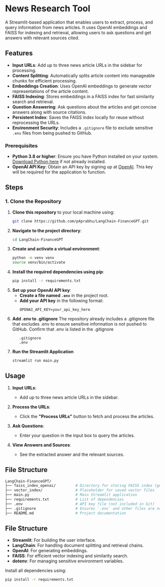 # News Research Tool
A Streamlit-based application that enables users to extract, process, and query information from news articles. It uses OpenAI embeddings and FAISS for indexing and retrieval, allowing users to ask questions and get answers with relevant sources cited.



## Features

- **Input URLs**: Add up to three news article URLs in the sidebar for processing.
- **Content Splitting**: Automatically splits article content into manageable chunks for efficient processing.
- **Embeddings Creation**: Uses OpenAI embeddings to generate vector representations of the article content.
- **FAISS Indexing**: Stores embeddings in a FAISS index for fast similarity search and retrieval.
- **Question Answering**: Ask questions about the articles and get concise answers along with source citations.
- **Persistent Index**: Saves the FAISS index locally for reuse without reprocessing the URLs.
- **Environment Security**: Includes a `.gitignore` file to exclude sensitive `.env` files from being pushed to GitHub.

### Prerequisites

- **Python 3.8 or higher**: Ensure you have Python installed on your system. [Download Python here](https://www.python.org/downloads/) if not already installed.
- **OpenAI API Key**: Obtain an API key by signing up at [OpenAI](https://openai.com/). This key will be required for the application to function.

## Steps
### 1. Clone the Repository
1. **Clone this repository** to your local machine using:
   ```bash
   git clone https://github.com/p4prabhu/LangChain-FinanceGPT.git
2. **Navigate to the project directory**:
   ```bash
   cd LangChain-FinanceGPT
3. **Create and activate a virtual environment**:
   ```bash
   python -m venv venv
   source venv/bin/activate
4. **Install the required dependencies using pip**:
   ```bash
   pip install -r requirements.txt
5. **Set up your OpenAI API key**:
   - **Create a file named `.env`** in the project root.
   - **Add your API key** in the following format:
     ```plaintext
     OPENAI_API_KEY=your_api_key_here
     ```
6. **Add .env to .gitignore**
   The repository already includes a .gitignore file that excludes .env to ensure sensitive information is not pushed to GitHub. Confirm that .env is listed in the .gitignore      
    ```plaintext
       .gitignore
       .env
     ```
7. **Run the Streamlit Application**
   ```bash
   streamlit run main.py

## Usage

1. **Input URLs**:
   - Add up to three news article URLs in the sidebar.

2. **Process the URLs**:
   - Click the **"Process URLs"** button to fetch and process the articles.

3. **Ask Questions**:
   - Enter your question in the input box to query the articles.

4. **View Answers and Sources**:
   - See the extracted answer and the relevant sources.



## File Structure

```bash
LangChain-FinanceGPT/
├── faiss_index_openai/         # Directory for storing FAISS index (generated during runtime)
├── vector_index/               # Placeholder for saved vector files
├── main.py                     # Main Streamlit application
├── requirements.txt            # List of dependencies
├── .env                        # API key file (not included in Git)
├── .gitignore                  # Ensures `.env` and other files are not pushed
├── README.md                   # Project documentation
```


## File Structure

- **Streamlit**: For building the user interface.
- **LangChain**: For handling document splitting and retrieval chains.
- **OpenAI**: For generating embeddings.
- **FAISS**: For efficient vector indexing and similarity search.
- **dotenv**: For managing sensitive environment variables.

Install all dependencies using:
```bash
pip install -r requirements.txt
```
   
   




  


